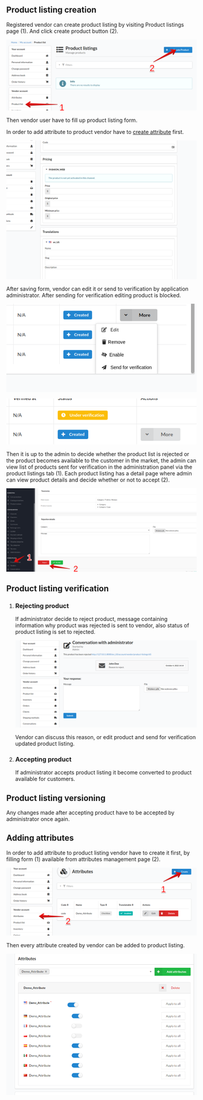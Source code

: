 ## Product listing creation

Registered vendor can create product listing by visiting 
Product listings page (1).
And click create product button (2).

![product_listing_inex](images/product_listing_index.png)

Then vendor user have to fill up product listing form.

In order to add attribute to product vendor have to 
[create attribute](#adding-attributes) first.

![product_form](images/product_form.png)

After saving form, vendor can edit it or send to verification by application
administrator. After sending for verification editing product is blocked.

![dropdown](images/dropdown.png)

![status](images/status.png)

Then it is up to the admin to decide whether the product list is rejected or
the product becomes available to the customer in the market, the admin can view
list of products sent for verification in the administration panel via the product listings tab (1). Each product listing has a detail page
where admin can view product details and decide whether or not to accept (2).

![admin_product_view](images/admin_product_view.png)

## Product listing verification

1. ### Rejecting product
    If administrator decide to reject product, message containing
    information why product was rejected is sent to vendor, also status
    of product listing is set to rejected.
    
    ![conversation](images/conversation.png)
    
    Vendor can discuss this reason, or edit product and send for verification
    updated product listing.

2. ### Accepting product
    If administrator accepts product listing it become converted to product
    available for customers.

## Product listing versioning

Any changes made after accepting product have to be accepted by
administrator once again.

## Adding attributes

In order to add attribute to product listing vendor have to create it 
first, by filling form (1) available from attributes management page (2).

![attributes](images/attributes.png)

Then every attribute created by vendor can be added to product listing. 

![adding_attribute](images/adding_attribute.png)

